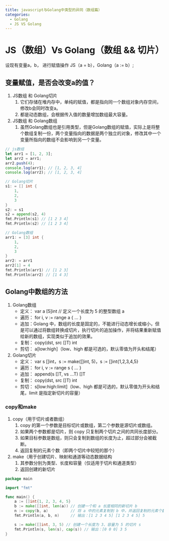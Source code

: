 ```yaml
---
title: javascript与Golang中类型的异同（数组篇）
categories:
  - Golang
  - JS VS Golang
---
```


# JS（数组）Vs Golang（数组 && 切片）

设现有变量a，b， 进行赋值操作 JS（a = b），Golang（a := b）; 
## 变量赋值，是否会改变a的值？
1. JS数组 和 Golang切片
   1. 它们存储在堆内存中，单纯的赋值，都是指向同一个数组对象内存空间，修改b会同时改变a。
   2. 都是动态数组，会根据传入值的数量增加数组最大容量。
2. JS数组 和 Golang数组
   1. 虽然Golang数组也是引用类型，但是Golang数组的赋值，实际上是将整个数组复制一份，两个变量指向的数据是两个独立的对象，修改其中一个变量所指向的数组不会影响到另一个变量。

```js
// js数组
let arr1 = [1, 2, 3];
let arr2 = arr1;
arr2.push(4);
console.log(arr1); // [1, 2, 3, 4]
console.log(arr2); // [1, 2, 3, 4]
```
```go
// Golang切片
s1: = [] int {
    1,
    2,
    3
}
s2: = s1
s2 = append(s2, 4)
fmt.Println(s1) // [1 2 3 4]
fmt.Println(s2) // [1 2 3 4]

// Golang数组
arr1: = [3] int {
    1,
    2,
    3
}
arr2: = arr1
arr2[1] = 4
fmt.Println(arr1) // [1 2 3]
fmt.Println(arr2) // [1 4 3]
```
## Golang中数组的方法
1. Golang数组
   * 定义： var a [5]int // 定义一个长度为 5 的整型数组 a
   * 遍历： for i, v := range a { ... }
   * 追加：Golang 中，数组的长度是固定的，不能进行动态增长或缩小，但是可以通过将数组转换成切片，执行切片的追加操作，并将结果重新赋值给新的数组，实现类似于追加的效果。
   * 复制： copy(dst, src []T) int
   * 剪切： a[low:high]（low、high 都是可选的，默认零值为开头和结尾）
2. Golang切片
   * 定义： var s []int，s := make([]int, 5)，s := []int{1,2,3,4,5}
   * 遍历： for i, v := range s { ... }
   * 追加： append(s []T, vs ...T) []T
   * 复制： copy(dst, src []T) int
   * 剪切： s[low:high:limit]（low、high 都是可选的，默认零值为开头和结尾，limit 是指定新切片的容量）
### copy和make
1. copy（用于切片或者数组）
   1. copy 的第一个参数是目标切片或数组，第二个参数是源切片或数组。
   2. 如果两个参数都是切片，则 copy 只复制两个切片之间的共同长度部分。
   3. 如果目标参数是数组，则只会复制到数组的长度为止，超过部分会被截断。
   4. 返回复制的元素个数（即两个切片中较短的那个）
2. make（用于创建切片、映射和通道等动态数据结构
   1. 其参数分别为类型、长度和容量（仅适用于切片和通道类型）
   2. 返回创建的新切片

```go
package main

import "fmt"

func main() {
    a := []int{1, 2, 3, 4, 5}
    b := make([]int, len(a)) // 创建一个和 a 长度相同的新切片 b
    n := copy(b, a)          // 将 a 中的元素复制到 b 中，并返回复制的元素个数
    fmt.Println(a, b, n)     // 输出：[1 2 3 4 5] [1 2 3 4 5] 5

    s := make([]int, 3, 5) // 创建一个长度为 3、容量为 5 的切片 s
    fmt.Println(s, len(s), cap(s)) // 输出：[0 0 0] 3 5
}

```
